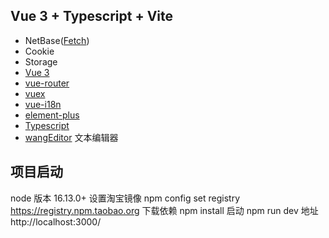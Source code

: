 ## Vue 3 + Typescript + Vite

* NetBase([Fetch](https://developer.mozilla.org/zh-CN/docs/Web/API/Fetch_API/Using_Fetch))
* Cookie
* Storage
* [Vue 3](https://v3.cn.vuejs.org/)
* [vue-router](https://next.router.vuejs.org/zh/)
* [vuex](https://next.vuex.vuejs.org/zh/)
* [vue-i18n](https://vue-i18n.intlify.dev/)
* [element-plus](https://element-plus.gitee.io/zh-CN/)
* [Typescript](https://www.tslang.cn/docs/home.html)
* [wangEditor](https://www.wangeditor.com/)  文本编辑器

## 项目启动

node 版本 16.13.0+
设置淘宝镜像 npm config set registry https://registry.npm.taobao.org
下载依赖 npm install
启动 npm run dev
地址 http://localhost:3000/
